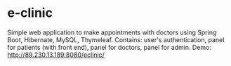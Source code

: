 # e-clinic
Simple web application to make appointments with doctors using Spring Boot, Hibernate, MySQL, Thymeleaf.
Contains:
user's authentication,
panel for patients (with front end),
panel for doctors,
panel for admin.
Demo: http://89.230.13.189:8080/eclinic/
